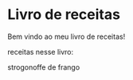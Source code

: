  # Livro de receitas
 Bem vindo ao meu livro de receitas!
 
 receitas nesse livro:
 
 strogonoffe de frango
 
